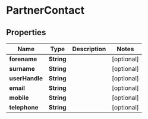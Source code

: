 

# PartnerContact


## Properties

| Name | Type | Description | Notes |
|------------ | ------------- | ------------- | -------------|
|**forename** | **String** |  |  [optional] |
|**surname** | **String** |  |  [optional] |
|**userHandle** | **String** |  |  [optional] |
|**email** | **String** |  |  [optional] |
|**mobile** | **String** |  |  [optional] |
|**telephone** | **String** |  |  [optional] |



